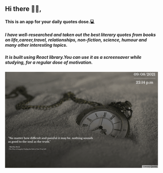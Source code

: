 ## Hi there 👋🏻, 

#### This is an app for your daily quotes dose.💻
##### I have well-researched and taken out the best literary quotes from books on life,career,travel, relationships, non-fiction, science, humour and many other interesting topics. 
##### It is built using React library.You can use it as a screensaver while studying, for a regular dose of motivation.


![App Image](/src/quotes.png)

